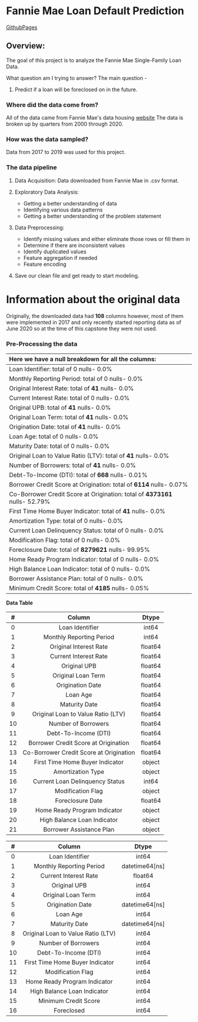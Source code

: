 # Fannie Mae Loan Default Prediction





[GithubPages](https://raulcpena.github.io/classification_analysis/)

## Overview:
The goal of this project is to analyze the Fannie Mae Single-Family Loan Data.

What question am I trying to answer?
The main question -

1. Predict if a loan will be foreclosed on in the future.

### Where did the data come from?
All of the data came from Fannie Mae's data housing [website]( https://capitalmarkets.fanniemae.com/tools-applications/data-dynamics)
The data is broken up by quarters from 2000 through 2020. 

### How was the data sampled?
Data from 2017 to 2019 was used for this project.

### The data pipeline

1. Data Acquisition: Data downloaded from Fannie Mae in .csv format.
2. Exploratory Data Analysis:
   * Getting a better understanding of data
   * Identifying various data patterns
   * Getting a better understanding of the problem statement

3. Data Preprocessing: 
   * Identify missing values and either eliminate those rows or fill them in
   * Determine if there are inconsistent values
   * Identify duplicated values
   * Feature aggregation if needed
   * Feature encoding

4. Save our clean file and get ready to start modeling.

# Information about the original data

Originally, the downloaded data had **108** columns however, most of them were implemented in 2017 and only recently started reporting data as of June 2020 so at the time of this capstone they were not used.

### Pre-Processing the data



| Here we have a null breakdown for all the columns:           |
| :----------------------------------------------------------- |
| Loan Identifier: total of 0 nulls- 0.0%                      |
| Monthly Reporting Period: total of 0 nulls- 0.0%             |
| Original Interest Rate: total of **41** nulls- 0.0%          |
| Current Interest Rate: total of 0 nulls- 0.0%                |
| Original UPB: total of **41** nulls- 0.0%                    |
| Original Loan Term: total of **41** nulls- 0.0%              |
| Origination Date: total of **41** nulls- 0.0%                |
| Loan Age: total of 0 nulls- 0.0%                             |
| Maturity Date: total of 0 nulls- 0.0%                        |
| Original Loan to Value Ratio (LTV): total of **41** nulls- 0.0% |
| Number of Borrowers: total of **41** nulls- 0.0%             |
| Debt-To-Income (DTI): total of **668** nulls- 0.01%          |
| Borrower Credit Score at Origination: total of **6114** nulls- 0.07% |
| Co-Borrower Credit Score at Origination: total of **4373161** nulls- 52.79% |
| First Time Home Buyer Indicator: total of **41** nulls- 0.0% |
| Amortization Type: total of 0 nulls- 0.0%                    |
| Current Loan Delinquency Status: total of 0 nulls- 0.0%      |
| Modification Flag: total of 0 nulls- 0.0%                    |
| Foreclosure Date: total of **8279621** nulls- 99.95%         |
| Home Ready Program Indicator: total of 0 nulls- 0.0%         |
| High Balance Loan Indicator: total of 0 nulls- 0.0%          |
| Borrower Assistance Plan: total of 0 nulls- 0.0%             |
| Minimum Credit Score: total of **4185** nulls- 0.05%         |







**Data Table**

|  #   |                 Column                  |  Dtype  |
| :--: | :-------------------------------------: | :-----: |
|  0   |             Loan Identifier             |  int64  |
|  1   |        Monthly Reporting Period         |  int64  |
|  2   |         Original Interest Rate          | float64 |
|  3   |          Current Interest Rate          | float64 |
|  4   |              Original UPB               | float64 |
|  5   |           Original Loan Term            | float64 |
|  6   |            Origination Date             | float64 |
|  7   |                Loan Age                 | float64 |
|  8   |              Maturity Date              | float64 |
|  9   |   Original Loan to Value Ratio (LTV)    | float64 |
|  10  |           Number of Borrowers           | float64 |
|  11  |          Debt-To-Income (DTI)           | float64 |
|  12  |  Borrower Credit Score at Origination   | float64 |
|  13  | Co-Borrower Credit Score at Origination | float64 |
|  14  |     First Time Home Buyer Indicator     | object  |
|  15  |            Amortization Type            | object  |
|  16  |     Current Loan Delinquency Status     |  int64  |
|  17  |            Modification Flag            | object  |
|  18  |            Foreclosure Date             | float64 |
|  19  |      Home Ready Program Indicator       | object  |
|  20  |       High Balance Loan Indicator       | object  |
|  21  |        Borrower Assistance Plan         | object  |





















|  #   |               Column               |     Dtype      |
| :--: | :--------------------------------: | :------------: |
|  0   |          Loan Identifier           |     int64      |
|  1   |      Monthly Reporting Period      | datetime64[ns] |
|  2   |       Current Interest Rate        |    float64     |
|  3   |            Original UPB            |     int64      |
|  4   |         Original Loan Term         |     int64      |
|  5   |          Origination Date          | datetime64[ns] |
|  6   |              Loan Age              |     int64      |
|  7   |           Maturity Date            | datetime64[ns] |
|  8   | Original Loan to Value Ratio (LTV) |     int64      |
|  9   |        Number of Borrowers         |     int64      |
|  10  |        Debt-To-Income (DTI)        |     int64      |
|  11  |  First Time Home Buyer Indicator   |     int64      |
|  12  |         Modification Flag          |     int64      |
|  13  |    Home Ready Program Indicator    |     int64      |
|  14  |    High Balance Loan Indicator     |     int64      |
|  15  |        Minimum Credit Score        |     int64      |
|  16  |             Foreclosed             |     int64      |
